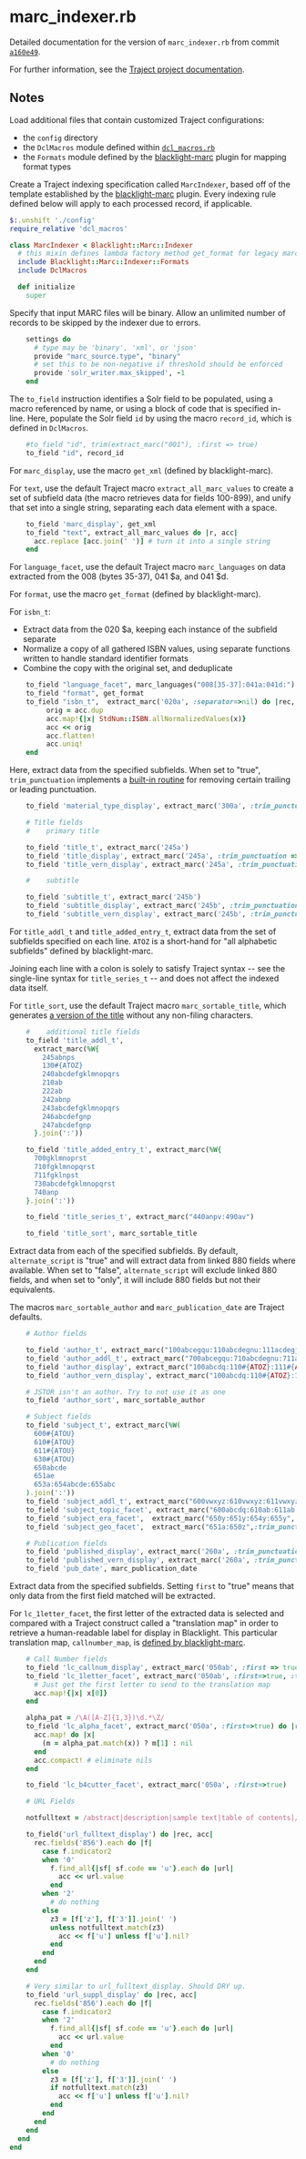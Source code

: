 # marc_indexer.rb

Detailed documentation for the version of `marc_indexer.rb` from commit [`a160e49`](https://github.com/dartmouthcollegelibrary/blacklight-dartmouth/blob/a160e494b41c2d2b9c46b62a590718af4e381054/app/models/marc_indexer.rb).

For further information, see the [Traject project documentation](https://github.com/traject/traject).

## Notes

Load additional files that contain customized Traject configurations:

* the `config` directory
* the `DclMacros` module defined within [`dcl_macros.rb`](https://github.com/dartmouthcollegelibrary/blacklight-dartmouth/blob/a160e494b41c2d2b9c46b62a590718af4e381054/app/models/dcl_macros.rb)
* the `Formats` module defined by the [blacklight-marc](https://github.com/projectblacklight/blacklight-marc/blob/dace1527250781abd76989094f7729163166a3a0/lib/blacklight/marc/indexer/formats.rb) plugin for mapping format types

Create a Traject indexing specification called `MarcIndexer`, based off of the template established by the [blacklight-marc](https://github.com/projectblacklight/blacklight-marc/blob/dace1527250781abd76989094f7729163166a3a0/lib/blacklight/marc/indexer.rb) plugin. Every indexing rule defined below will apply to each processed record, if applicable.

```ruby
$:.unshift './config'
require_relative 'dcl_macros'

class MarcIndexer < Blacklight::Marc::Indexer
  # this mixin defines lambda factory method get_format for legacy marc formats
  include Blacklight::Marc::Indexer::Formats
  include DclMacros

  def initialize
    super
```

Specify that input MARC files will be binary. Allow an unlimited number of records to be skipped by the indexer due to errors.

```ruby
    settings do
      # type may be 'binary', 'xml', or 'json'
      provide "marc_source.type", "binary"
      # set this to be non-negative if threshold should be enforced
      provide 'solr_writer.max_skipped', -1
    end
```

The `to_field` instruction identifies a Solr field to be populated, using a macro referenced by name, or using a block of code that is specified in-line. Here, populate the Solr field `id` by using the macro `record_id`, which is defined in `DclMacros`.

```ruby
    #to_field "id", trim(extract_marc("001"), :first => true)
    to_field "id", record_id
```

For `marc_display`, use the macro `get_xml` (defined by blacklight-marc).

For `text`, use the default Traject macro `extract_all_marc_values` to create a set of subfield data (the macro retrieves data for fields 100-899), and unify that set into a single string, separating each data element with a space.

```ruby
    to_field 'marc_display', get_xml
    to_field "text", extract_all_marc_values do |r, acc|
      acc.replace [acc.join(' ')] # turn it into a single string
    end
```

For `language_facet`, use the default Traject macro `marc_languages` on data extracted from the 008 (bytes 35-37), 041 $a, and 041 $d.

For `format`, use the macro `get_format` (defined by blacklight-marc).

For `isbn_t`:

* Extract data from the 020 $a, keeping each instance of the subfield separate
* Normalize a copy of all gathered ISBN values, using separate functions written to handle standard identifier formats
* Combine the copy with the original set, and deduplicate

```ruby
    to_field "language_facet", marc_languages("008[35-37]:041a:041d:")
    to_field "format", get_format
    to_field "isbn_t",  extract_marc('020a', :separator=>nil) do |rec, acc|
         orig = acc.dup
         acc.map!{|x| StdNum::ISBN.allNormalizedValues(x)}
         acc << orig
         acc.flatten!
         acc.uniq!
    end
```

Here, extract data from the specified subfields. When set to "true", `trim_punctuation` implements a [built-in routine](https://github.com/traject/traject/blob/c23d2045d49ca60be6b70a19e471e739e86b1d51/lib/traject/macros/marc21.rb#L216-L246) for removing certain trailing or leading punctuation.

```ruby
    to_field 'material_type_display', extract_marc('300a', :trim_punctuation => true)

    # Title fields
    #    primary title

    to_field 'title_t', extract_marc('245a')
    to_field 'title_display', extract_marc('245a', :trim_punctuation => true, :alternate_script=>false)
    to_field 'title_vern_display', extract_marc('245a', :trim_punctuation => true, :alternate_script=>:only)

    #    subtitle

    to_field 'subtitle_t', extract_marc('245b')
    to_field 'subtitle_display', extract_marc('245b', :trim_punctuation => true, :alternate_script=>false)
    to_field 'subtitle_vern_display', extract_marc('245b', :trim_punctuation => true, :alternate_script=>:only)
```

For `title_addl_t` and `title_added_entry_t`, extract data from the set of subfields specified on each line. `ATOZ` is a short-hand for "all alphabetic subfields" defined by blacklight-marc.

Joining each line with a colon is solely to satisfy Traject syntax -- see the single-line syntax for `title_series_t` -- and does not affect the indexed data itself.

For `title_sort`, use the default Traject macro `marc_sortable_title`, which generates [a version of the title](https://github.com/traject/traject/blob/1da24e2f0efeaa3386f72eeb87053b588561f501/lib/traject/macros/marc21_semantics.rb#L91-L118) without any non-filing characters.

```ruby
    #    additional title fields
    to_field 'title_addl_t',
      extract_marc(%W{
        245abnps
        130#{ATOZ}
        240abcdefgklmnopqrs
        210ab
        222ab
        242abnp
        243abcdefgklmnopqrs
        246abcdefgnp
        247abcdefgnp
      }.join(':'))

    to_field 'title_added_entry_t', extract_marc(%W{
      700gklmnoprst
      710fgklmnopqrst
      711fgklnpst
      730abcdefgklmnopqrst
      740anp
    }.join(':'))

    to_field 'title_series_t', extract_marc("440anpv:490av")

    to_field 'title_sort', marc_sortable_title
```

Extract data from each of the specified subfields. By default, `alternate_script` is "true" and will extract data from linked 880 fields where available. When set to "false", `alternate_script` will exclude linked 880 fields, and when set to "only", it will include 880 fields but not their equivalents.

The macros `marc_sortable_author` and `marc_publication_date` are Traject defaults.

```ruby
    # Author fields

    to_field 'author_t', extract_marc("100abcegqu:110abcdegnu:111acdegjnqu")
    to_field 'author_addl_t', extract_marc("700abcegqu:710abcdegnu:711acdegjnqu")
    to_field 'author_display', extract_marc("100abcdq:110#{ATOZ}:111#{ATOZ}", :alternate_script=>false)
    to_field 'author_vern_display', extract_marc("100abcdq:110#{ATOZ}:111#{ATOZ}", :alternate_script=>:only)

    # JSTOR isn't an author. Try to not use it as one
    to_field 'author_sort', marc_sortable_author

    # Subject fields
    to_field 'subject_t', extract_marc(%W(
      600#{ATOU}
      610#{ATOU}
      611#{ATOU}
      630#{ATOU}
      650abcde
      651ae
      653a:654abcde:655abc
    ).join(':'))
    to_field 'subject_addl_t', extract_marc("600vwxyz:610vwxyz:611vwxyz:630vwxyz:650vwxyz:651vwxyz:654vwxyz:655vwxyz")
    to_field 'subject_topic_facet', extract_marc("600abcdq:610ab:611ab:630aa:650aa:653aa:654ab:655ab", :trim_punctuation => true)
    to_field 'subject_era_facet',  extract_marc("650y:651y:654y:655y", :trim_punctuation => true)
    to_field 'subject_geo_facet',  extract_marc("651a:650z",:trim_punctuation => true )

    # Publication fields
    to_field 'published_display', extract_marc('260a', :trim_punctuation => true, :alternate_script=>false)
    to_field 'published_vern_display', extract_marc('260a', :trim_punctuation => true, :alternate_script=>:only)
    to_field 'pub_date', marc_publication_date
```

Extract data from the specified subfields. Setting `first` to "true" means that only data from the first field matched will be extracted.

For `lc_1letter_facet`, the first letter of the extracted data is selected and compared with a Traject construct called a "translation map" in order to retrieve a human-readable label for display in Blacklight. This particular translation map, `callnumber_map`, is [defined by blacklight-marc](https://github.com/projectblacklight/blacklight-marc/blob/b7fde6c238dd5a1cd6a63aae17822ca18659efc7/lib/generators/blacklight/marc/templates/config/translation_maps/callnumber_map.properties).

```ruby
    # Call Number fields
    to_field 'lc_callnum_display', extract_marc('050ab', :first => true)
    to_field 'lc_1letter_facet', extract_marc('050ab', :first=>true, :translation_map=>'callnumber_map') do |rec, acc|
      # Just get the first letter to send to the translation map
      acc.map!{|x| x[0]}
    end

    alpha_pat = /\A([A-Z]{1,3})\d.*\Z/
    to_field 'lc_alpha_facet', extract_marc('050a', :first=>true) do |rec, acc|
      acc.map! do |x|
        (m = alpha_pat.match(x)) ? m[1] : nil
      end
      acc.compact! # eliminate nils
    end

    to_field 'lc_b4cutter_facet', extract_marc('050a', :first=>true)
```



```ruby
    # URL Fields

    notfulltext = /abstract|description|sample text|table of contents|/i

    to_field('url_fulltext_display') do |rec, acc|
      rec.fields('856').each do |f|
        case f.indicator2
        when '0'
          f.find_all{|sf| sf.code == 'u'}.each do |url|
            acc << url.value
          end
        when '2'
          # do nothing
        else
          z3 = [f['z'], f['3']].join(' ')
          unless notfulltext.match(z3)
            acc << f['u'] unless f['u'].nil?
          end
        end
      end
    end

    # Very similar to url_fulltext_display. Should DRY up.
    to_field 'url_suppl_display' do |rec, acc|
      rec.fields('856').each do |f|
        case f.indicator2
        when '2'
          f.find_all{|sf| sf.code == 'u'}.each do |url|
            acc << url.value
          end
        when '0'
          # do nothing
        else
          z3 = [f['z'], f['3']].join(' ')
          if notfulltext.match(z3)
            acc << f['u'] unless f['u'].nil?
          end
        end
      end
    end
  end
end
```
